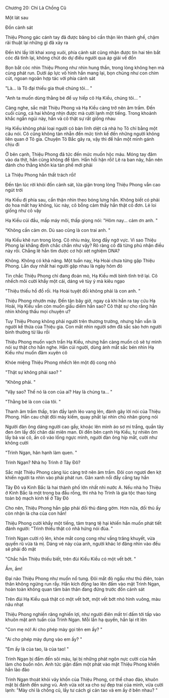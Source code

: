 




Chương 20: Chỉ Là Chồng Cũ


Một lát sau

Đồn cảnh sát

Thiệu Phong gác cánh tay đã được băng bó cần thận lên thành ghế, chậm rãi thuật lại những gì đã xảy ra

Đến khi lấy lời khai xong xuôi, phía cảnh sát cũng nhận được tin hai tên bắt cóc đã tỉnh lại, không chút do dự điều người qua áp giải về đồn

Bọn bắt cóc nhìn Thiệu Phong như nhìn hung thần, trong lòng không hẹn mà cùng phát run. Dưới áp lực vô hình hắn mang lại, bọn chúng như con chim cút, ngoan ngoãn hợp tác với phía cảnh sát

"Là... là Tô đại thiếu gia thuê chúng tôi... "

"Anh ta muốn dùng thằng bé để uy hiếp cô Hạ Kiều, chúng tôi... "

Càng nghe, sắc mặt Thiệu Phong và Hạ Kiều càng trở nên âm trầm. Đến cuối cùng, cả hai không nhịn được mà cười lạnh một tiếng. Trong khoảnh khắc ngắn ngủi này, hắn và cô thật sự rất giống nhau

Hạ Kiều không phải loại người có bản lĩnh diệt cả nhà họ Tô chỉ bằng một câu nói. Cô cũng không tàn nhẫn đến mức tính kế đến những người không liên quan ở Tô gia. Chuyện Tô Bắc gây ra, vậy thì để hắn một mình gánh chịu đi

Ở bên cạnh, Thiệu Phong đã tức đến mức muốn hộc máu. Móng tay đâm vào da thịt, hắn cũng không để tâm. Hắn hối hận rồi! Lẽ ra ban nãy, hắn nên đánh cho thằng khốn kia tàn phế mới phải

Là Thiệu Phong hắn thất trách rồi!

Đến tận lúc rời khỏi đồn cảnh sát, lửa giận trong lòng Thiệu Phong vẫn cao ngút trời

Hạ Kiều đi phía sau, cẩn thận nhìn theo bóng lưng hắn. Không biết có phải do hoa mắt hay không, lúc này, cô bỗng cảm thấy hắn thật cô đơn. Lẻ loi giống như cô vậy

Hạ Kiều cúi đầu, mấp máy môi, thấp giọng nói: "Hôm nay... cảm ơn anh. "

"Không cần cảm ơn. Dù sao cũng là con trai anh. "



Hạ Kiều khẽ run trong lòng. Cô nhíu mày, lòng đầy ngờ vực. Vì sao Thiệu Phong lại khẳng định chắc chắn như vậy? Rõ ràng cô đã từng phủ nhận điều này rồi. Chẳng lẽ hắn tìm được cơ hội xét nghiệm DNA?

Không. Không có khả năng. Một tuần nay, Hạ Hoài chưa từng gặp Thiệu Phong. Lần duy nhất hai người gặp nhau là ngày hôm đó

Tin chắc Thiệu Phong chỉ đang đoán mò, Hạ Kiều mới bình tĩnh trở lại. Cô nhếch môi cười khẩy một cái, dáng vẻ tùy ý mà kiêu ngạo

"Thiệu thiếu hồ đồ rồi. Hạ Hoài tuyệt đối không phải là con anh. "

Thiệu Phong nhướn mày. Đến tận bây giờ, ngay cả khi hắn ra tay cứu Hạ Hoài, Hạ Kiều vẫn còn muốn giấu diếm hắn sao? Cô thật sự cho rằng hắn nhìn không thấu mọi chuyện ư?

Tuy Thiệu Phong không phải người trên thương trường, nhưng hắn vẫn là người kế thừa của Thiệu gia. Con mắt nhìn người sớm đã sắc sảo hơn người bình thường từ lâu rồi

Thiệu Phong muốn vạch trần Hạ Kiều, nhưng hắn càng muốn cô sẽ tự mình nói sự thật cho hắn nghe. Hắn cúi người, dùng ánh mắt sắc bén nhìn Hạ Kiều như muốn đâm xuyên cô

Khóe miệng Thiệu Phong nhếch lên một độ cong nhỏ

"Thật sự không phải sao? "

"Không phải. "

"Vậy sao? Thế nó là con của ai? Hay là chúng ta... "

"Thằng bé là con của tôi. "

Thanh âm trầm thấp, tràn đầy lạnh lẽo vang lên, đánh gãy lời nói của Thiệu Phong. Hắn cau chặt đôi mày kiếm, quay phắt lại nhìn chủ nhân giọng nói

Người đàn ông dáng người cao gầy, khoác lên mình áo sơ mi trắng, quần tây đen ôm lấy đôi chân dài miên man. Đi đến bên cạnh Hạ Kiều, tự nhiên ôm lấy bả vai cô, ấn cô vào lồng ngực mình, người đàn ông híp mắt, cười như không cười

"Trình Ngạn, hân hạnh làm quen. "

Trình Ngạn? Nhà họ Trình ở Tây Đô?



Sắc mặt Thiệu Phong càng lúc càng trở nên âm trầm. Đôi con ngươi đen kịt khiến người ta nhìn vào phải phát run. Gân xanh nổi đầy cẳng tay hắn

Tây Đô và Kinh Bắc là hai thành phố lớn nhất nhì nước A. Nếu nhà họ Thiệu ở Kinh Bắc là một trong ba đầu rồng, thì nhà họ Trình là gia tộc thao túng toàn bộ mạch kinh tế ở Tây Đô

Cho nên, Thiệu Phong hắn gặp phải đối thủ đáng gờm. Hơn nữa, đối thủ ấy còn nhận là cha của con hắn!

Thiệu Phong cười khẩy một tiếng, tâm trạng tệ hại khiến hắn muốn phát tiết đánh người: "Trình thiếu thật có nhã hứng nói đùa. "

Trình Ngạn cười rộ lên, khóe mắt cong cong như vầng trăng khuyết, vừa quyến rũ vừa tà mị. Dáng vẻ này của anh, người khác lơ đãng nhìn vào đều sẽ phải đỏ mặt

"Chắc hẳn Thiệu thiếu biết, trên đùi Kiều Kiều có một vết bớt. "

Ầm, ầm!

Đại não Thiệu Phong như muốn nổ tung. Đôi mắt đỏ ngầu như thú điên, toàn thân không ngừng run rẩy. Hắn kích động lao lên đấm vào mặt Trình Ngạn, hoàn toàn không quan tâm bản thân đang đứng trước đồn cảnh sát

Trên đùi Hạ Kiều quả thật có một vết bớt, một vết bớt nhỏ hình vuông, màu nâu nhạt

Thiệu Phong nghiến răng nghiến lợi, như người điên mất trí đấm tới tấp vào khuôn mặt anh tuấn của Trình Ngạn. Mỗi lần hạ quyền, hắn lại rít lên

"Con mẹ nó! Ai cho phép mày gọi tên em ấy? "

"Ai cho phép mày đụng vào em ấy? "

"Em ấy là của tao, là của tao! "

Trình Ngạn bị đấm đến sôi máu, lại bị những phát ngôn nực cười của hắn làm cho buồn nôn. Anh tức giận đấm một phát vào mặt Thiệu Phong khiến hắn lảo đảo

Trình Ngạn thoát khỏi vây khốn của Thiệu Phong, cơ thể chao đảo, khuôn mặt bị đánh đến sưng vù. Anh vừa xót xa cho sự đẹp trai của mình, vừa cười lạnh: "Mày chỉ là chồng cũ, lấy tư cách gì cản tao và em ấy ở bên nhau? "




